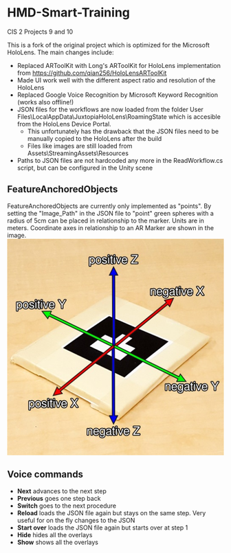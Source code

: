 # HMD-Smart-Training

CIS 2 Projects 9 and 10

This is a fork of the original project which is optimized for the Microsoft HoloLens. The main changes include:

- Replaced ARToolKit with Long's ARToolKit for HoloLens implementation from https://github.com/qian256/HoloLensARToolKit
- Made UI work well with the different aspect ratio and resolution of the HoloLens
- Replaced Google Voice Recognition by Microsoft Keyword Recognition (works also offline!)
- JSON files for the workflows are now loaded from the folder User Files\LocalAppData\JuxtopiaHoloLens\RoamingState which is accesible from the HoloLens Device Portal.
  - This unfortunately has the drawback that the JSON files need to be manually copied to the HoloLens after the build
  - Files like images are still loaded from Assets\StreamingAssets\Resources
- Paths to JSON files are not hardcoded any more in the ReadWorkflow.cs script, but can be configured in the Unity scene 


## FeatureAnchoredObjects
FeatureAnchoredObjects are currently only implemented as "points". By setting the "Image_Path" in the JSON file to "point" green spheres with a radius of 5cm can be placed in relationship to the marker. Units are in meters.
Coordinate axes in relationship to an AR Marker are shown in the image.
![AR Marker with coordinate system in our code](coordinateAxesARTag.jpg)


## Voice commands
- **Next** advances to the next step
- **Previous** goes one step back
- **Switch** goes to the next procedure
- **Reload** loads the JSON file again but stays on the same step. Very useful for on the fly changes to the JSON
- **Start over** loads the JSON file again but starts over at step 1
- **Hide** hides all the overlays
- **Show** shows all the overlays